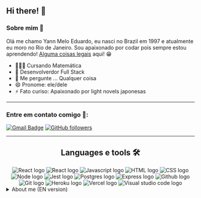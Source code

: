 ## Hi there! 👋
### Sobre mim 🤔
Olá me chamo Yann Melo Eduardo, eu nasci no Brazil em 1997 e atualmente eu moro no Rio de Janeiro. Sou apaixonado por codar pois sempre estou aprendendo! [Alguma coisas legais](https://github.com/Liaess) aqui! 😁
- 👨🏻‍🎓 Cursando Matemática
- 🌱 Desenvolverdor Full Stack
- 💬 Me pergunte ... Qualquer coisa
- 😄 Pronome: ele/dele
- ⚡ Fato curiso: Apaixonado por light novels japonesas
* * *
### Entre em contato comigo 🤝:
[![Gmail Badge](https://img.shields.io/badge/-Gmail-c14438?style=flat&logo=Gmail&logoColor=white&link=mailto:yann.melO@gmail.com)](mailto:yann.melo@gmail.com)
[![GitHub followers](https://img.shields.io/github/followers/Liaess?label=Follow&style=social)](https://github.com/Liaess?tab=followers)
* * *
<div align="center">
  <h2>Languages e tools 🛠</h2>
  <img src="https://img.shields.io/badge/-react-&?style=for-the-badge&logo=react&color=black" alt="React logo" />
  <img src="https://img.shields.io/badge/-Typescript-&?style=for-the-badge&logo=typescript&color=black" alt="React logo" />
  <img src="https://img.shields.io/badge/-Javascript-&?style=for-the-badge&logo=javascript&color=black" alt="Javascript logo" />
  <img src="https://img.shields.io/badge/-HTML-&?style=for-the-badge&logo=html5&color=black" alt="HTML logo" />
  <img src="https://img.shields.io/badge/-CSS-&?style=for-the-badge&logo=css3&color=black" alt="CSS logo" />
  <img src="https://img.shields.io/badge/-NodeJS-&?style=for-the-badge&logo=nodedotjs&color=black" alt="Node logo" />
  <img src="https://img.shields.io/badge/-Jest-&?style=for-the-badge&logo=jest&color=black" alt="Jest logo" />
  <img src="https://img.shields.io/badge/-PostgreSQL-&?style=for-the-badge&logo=postgresql&color=black" alt="Postgres logo" />
  <img src="https://img.shields.io/badge/-Express-&?style=for-the-badge&logo=express&color=black" alt="Express logo" />
  <img src="https://img.shields.io/badge/-Github-&?style=for-the-badge&logo=github&color=black" alt="Github logo" />
  <img src="https://img.shields.io/badge/-Git-&?style=for-the-badge&logo=git&color=black" alt="Git logo" />
  <img src="https://img.shields.io/badge/-Heroku-&?style=for-the-badge&logo=heroku&color=black&logoColor=79589F" alt="Heroku logo" />
  <img src="https://img.shields.io/badge/-Vercel-&?style=for-the-badge&logo=vercel&color=black" alt="Vercel logo" />
  <img src="https://img.shields.io/badge/-VSCode-&?style=for-the-badge&logo=visualstudiocode&color=black&logoColor=0076C6" alt="Visual studio code logo" />
</div>
<section><details align="left">
<summary>About me (EN version)</summary>

## Hi there! 👋
### About Me 🤔
My name is Yann Melo Eduardo, I was born in Brazil, in 1997, and currently I live in Rio de Janeiro. I love code because i'm always learning. [Cool things](https://github.com/Liaess) here! 😁
- 👨🏻‍🎓 Currently studying Math
- 🌱 Full Stack Developer
- 💬 Ask me about ... Anything
- 😄 Pronouns: he/his
- ⚡ Fun fact: I love japanese light novels.
- 🇧🇷 Brasilian
* * *
### Contact me 🤝:
[![Gmail Badge](https://img.shields.io/badge/-Gmail-c14438?style=flat&logo=Gmail&logoColor=white&link=mailto:yann.melo@gmail.com)](mailto:yann.melo@gmail.com)
[![GitHub followers](https://img.shields.io/github/followers/Liaess?label=Follow&style=social)](https://github.com/Liaess?tab=followers)
* * *
<div align="center">
  <h2>Languages e tools 🛠</h2>
  <img src="https://img.shields.io/badge/-react-&?style=for-the-badge&logo=react&color=black" alt="React logo" />
  <img src="https://img.shields.io/badge/-Typescript-&?style=for-the-badge&logo=typescript&color=black" alt="React logo" />
  <img src="https://img.shields.io/badge/-Javascript-&?style=for-the-badge&logo=javascript&color=black" alt="Javascript logo" />
  <img src="https://img.shields.io/badge/-HTML-&?style=for-the-badge&logo=html5&color=black" alt="HTML logo" />
  <img src="https://img.shields.io/badge/-CSS-&?style=for-the-badge&logo=css3&color=black" alt="CSS logo" />
  <img src="https://img.shields.io/badge/-NodeJS-&?style=for-the-badge&logo=nodedotjs&color=black" alt="Node logo" />
  <img src="https://img.shields.io/badge/-Jest-&?style=for-the-badge&logo=jest&color=black" alt="Jest logo" />
  <img src="https://img.shields.io/badge/-PostgreSQL-&?style=for-the-badge&logo=postgresql&color=black" alt="Postgres logo" />
  <img src="https://img.shields.io/badge/-Express-&?style=for-the-badge&logo=express&color=black" alt="Express logo" />
  <img src="https://img.shields.io/badge/-Github-&?style=for-the-badge&logo=github&color=black" alt="Github logo" />
  <img src="https://img.shields.io/badge/-Git-&?style=for-the-badge&logo=git&color=black" alt="Git logo" />
  <img src="https://img.shields.io/badge/-Heroku-&?style=for-the-badge&logo=heroku&color=black&logoColor=79589F" alt="Heroku logo" />
  <img src="https://img.shields.io/badge/-Vercel-&?style=for-the-badge&logo=vercel&color=black" alt="Vercel logo" />
  <img src="https://img.shields.io/badge/-VSCode-&?style=for-the-badge&logo=visualstudiocode&color=black&logoColor=0076C6" alt="Visual studio code logo" />
</div>
<section>